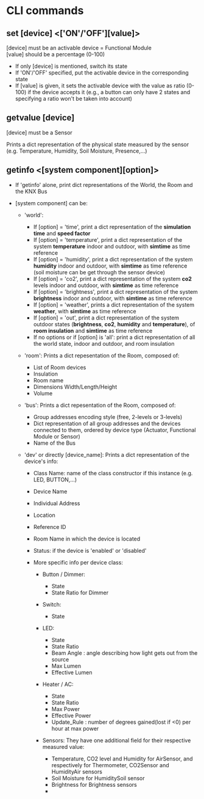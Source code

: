 # CLI commands

## set [device] <['ON'/'OFF'][value]>

[device] must be an activable device = Functional Module \
[value] should be a percentage (0-100)

- If only [device] is mentioned, switch its state
- If 'ON'/'OFF' specified, put the activable device in the corresponding state
- If [value] is given, it sets the activable device with the value as ratio (0-100) if the device accepts it (e.g., a button can only have 2 states and specifying a ratio won't be taken into account)

## getvalue [device]

[device] must be a Sensor

Prints a dict representation of the physical state measured by the sensor (e.g. Temperature, Humidity, Soil Moisture, Presence,...)

## getinfo <[system component][option]>

- If 'getinfo' alone, print dict representations of the World, the Room and the KNX Bus
- [system component] can be:

  - 'world':
    - If [option] = 'time', print a dict representation of the **simulation time** and **speed factor**
    - If [option] = 'temperature', print a dict representation of the system **temperature** indoor and outdoor, with **simtime** as time reference
    - If [option] = 'humidity', print a dict representation of the system **humidity** indoor and outdoor, with **simtime** as time reference (soil moisture can be get through the sensor device)
    - If [option] = 'co2', print a dict representation of the system **co2** levels indoor and outdoor, with **simtime** as time reference
    - If [option] = 'brightness', print a dict representation of the system **brightness** indoor and outdoor, with **simtime** as time reference
    - If [option] = 'weather', prints a dict representation of the system **weather**, with **simtime** as time reference
    * If [option] = 'out', print a dict representation of the system outdoor states (**brightness**, **co2**, **humidity** and **temperature**), of **room insulation** and **simtime** as time reference
    - If no options or if [option] is 'all': print a dict representation of all the world state, indoor and outdoor, and room insulation
  - 'room': Prints a dict repesentation of the Room, composed of:
    - List of Room devices
    - Insulation
    - Room name
    - Dimensions Width/Length/Height
    - Volume
  - 'bus': Prints a dict repesentation of the Room, composed of:
    - Group addresses encoding style (free, 2-levels or 3-levels)
    - Dict representation of all group addresses and the devices connected to them, ordered by device type (Actuator, Functional Module or Sensor)
    - Name of the Bus
  - 'dev' or directly [device_name]: Prints a dict representation of the device's info:

    - Class Name: name of the class constructor if this instance (e.g. LED, BUTTON,...)
    - Device Name
    - Individual Address
    - Location
    - Reference ID
    - Room Name in which the device is located
    - Status: if the device is 'enabled' or 'disabled'
    - More specific info per device class:

      - Button / Dimmer:
        - State
        - State Ratio for Dimmer
      - Switch:
        - State
      - LED:
        - State
        - State Ratio
        - Beam Angle : angle describing how light gets out from the source
        - Max Lumen
        - Effective Lumen
      - Heater / AC:

        - State
        - State Ratio
        - Max Power
        - Effective Power
        - Update_Rule : number of degrees gained(lost if <0) per hour at max power

      - Sensors: They have one additional field for their respective measured value:
        - Temperature, CO2 level and Humidity for AirSensor, and respectively for Thermometer, CO2Sensor and HumidityAir sensors
        - Soil Moisture for HumiditySoil sensor
        - Brightness for Brightness sensors
        -
